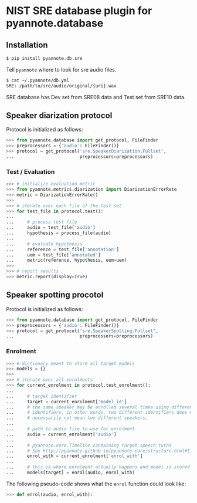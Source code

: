# NIST SRE database plugin for pyannote.database

## Installation

```bash
$ pip install pyannote.db.sre
```

Tell `pyannote` where to look for sre audio files.

```bash
$ cat ~/.pyannote/db.yml
SRE: /path/to/sre/audio/original/{uri}.wav
```

SRE database has Dev set from SRE08 data and Test set from SRE10 data.

## Speaker diarization protocol


Protocol is initialized as follows:

```python
>>> from pyannote.database import get_protocol, FileFinder
>>> preprocessors = {'audio': FileFinder()}
>>> protocol = get_protocol('sre.SpeakerDiarization.Fullset',
...                         preprocessors=preprocessors)
```

### Test / Evaluation

```python
>>> # initialize evaluation metric
>>> from pyannote.metrics.diarization import DiarizationErrorRate
>>> metric = DiarizationErrorRate()
>>>
>>> # iterate over each file of the test set
>>> for test_file in protocol.test():
...
...     # process test file
...     audio = test_file['audio']
...     hypothesis = process_file(audio)
...
...     # evaluate hypothesis
...     reference = test_file['annotation']
...     uem = test_file['annotated']
...     metric(reference, hypothesis, uem=uem)
>>>
>>> # report results
>>> metric.report(display=True)
```

## Speaker spotting procotol

Protocol is initialized as follows:

```python
>>> from pyannote.database import get_protocol, FileFinder
>>> preprocessors = {'audio': FileFinder()}
>>> protocol = get_protocol('sre.SpeakerSpotting.Fullset',
...                         preprocessors=preprocessors)
```

### Enrolment

```python
>>> # dictionary meant to store all target models
>>> models = {}
>>>
>>> # iterate over all enrolments
>>> for current_enrolment in protocol.test_enrolment():
...
...     # target identifier
...     target = current_enrolment['model_id']
...     # the same speaker may be enrolled several times using different target
...     # identifiers. in other words, two different identifiers does not
...     # necessarily not mean two different speakers.
...
...     # path to audio file to use for enrolment
...     audio = current_enrolment['audio']
...
...     # pyannote.core.Timeline containing target speech turns
...     # See http://pyannote.github.io/pyannote-core/structure.html#timeline
...     enrol_with = current_enrolment['enrol_with']
...
...     # this is where enrolment actually happens and model is stored
...     models[target] = enrol(audio, enrol_with)
```

The following pseudo-code shows what the `enrol` function could look like:

```python
>>> def enrol(audio, enrol_with):

```